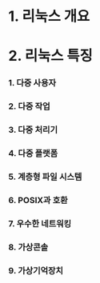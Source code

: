 # 1. 리눅스 개요
# 2. 리눅스 특징
### 1. 다중 사용자
### 2. 다중 작업
### 3. 다중 처리기
### 4. 다중 플랫폼
### 5. 계층형 파일 시스템
### 6. POSIX과 호환
### 7. 우수한 네트워킹
### 8. 가상콘솔
### 9. 가상기억장치
